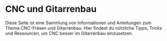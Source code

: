 # CNC und Gitarrenbau

Diese Seite ist eine Sammlung von Informationen und Anleitungen zum Thema CNC-Fräsen und Gitarrenbau. Hier findest du
nützliche Tipps, Tricks und Ressourcen, um CNC besser im Gitarrenbau einzusetzen.
